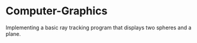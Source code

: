 # Computer-Graphics
Implementing a basic ray tracking program that displays two spheres and a plane. 
